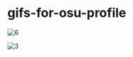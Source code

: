 # gifs-for-osu-profile

![6](https://github.com/PurePengu/gifs-for-osu-profile/assets/116615154/b831311e-68b8-4e87-abb8-8c1426cb6b1a)

![3](https://github.com/PurePengu/gifs-for-osu-profile/assets/116615154/e9ea3ca1-954a-40b0-9d49-65dbdbbf6b40)
